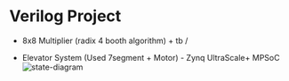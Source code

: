# Verilog Project

- 8x8 Multiplier (radix 4 booth algorithm) + tb
/

- Elevator System (Used 7segment + Motor) - Zynq UltraScale+ MPSoC
![state-diagram](https://user-images.githubusercontent.com/63395324/207645422-65dc5ab4-cbe7-431e-8b4a-7dacdef291f6.png)

